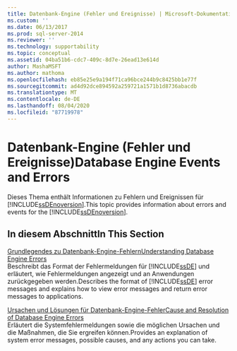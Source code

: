 ```yaml
---
title: Datenbank-Engine (Fehler und Ereignisse) | Microsoft-Dokumentation
ms.custom: ''
ms.date: 06/13/2017
ms.prod: sql-server-2014
ms.reviewer: ''
ms.technology: supportability
ms.topic: conceptual
ms.assetid: 04ba51b6-cdc7-409c-8d7e-26ead13e614d
author: MashaMSFT
ms.author: mathoma
ms.openlocfilehash: eb85e25e9a194f71ca96bce244b9c8425bb1e77f
ms.sourcegitcommit: ad4d92dce894592a259721a1571b1d8736abacdb
ms.translationtype: MT
ms.contentlocale: de-DE
ms.lasthandoff: 08/04/2020
ms.locfileid: "87719978"
---
```

# <a name="database-engine-events-and-errors"></a><span data-ttu-id="ae526-102">Datenbank-Engine (Fehler und Ereignisse)</span><span class="sxs-lookup"><span data-stu-id="ae526-102">Database Engine Events and Errors</span></span>
  <span data-ttu-id="ae526-103">Dieses Thema enthält Informationen zu Fehlern und Ereignissen für [!INCLUDE[ssDEnoversion](../../includes/ssdenoversion-md.md)].</span><span class="sxs-lookup"><span data-stu-id="ae526-103">This topic provides information about errors and events for the [!INCLUDE[ssDEnoversion](../../includes/ssdenoversion-md.md)].</span></span>  
  
## <a name="in-this-section"></a><span data-ttu-id="ae526-104">In diesem Abschnitt</span><span class="sxs-lookup"><span data-stu-id="ae526-104">In This Section</span></span>  
 [<span data-ttu-id="ae526-105">Grundlegendes zu Datenbank-Engine-Fehlern</span><span class="sxs-lookup"><span data-stu-id="ae526-105">Understanding Database Engine Errors</span></span>](../native-client-ole-db-errors/errors.md)  
 <span data-ttu-id="ae526-106">Beschreibt das Format der Fehlermeldungen für [!INCLUDE[ssDE](../../includes/ssde-md.md)] und erläutert, wie Fehlermeldungen angezeigt und an Anwendungen zurückgegeben werden.</span><span class="sxs-lookup"><span data-stu-id="ae526-106">Describes the format of [!INCLUDE[ssDE](../../includes/ssde-md.md)] error messages and explains how to view error messages and return error messages to applications.</span></span>  
  
 [<span data-ttu-id="ae526-107">Ursachen und Lösungen für Datenbank-Engine-Fehler</span><span class="sxs-lookup"><span data-stu-id="ae526-107">Cause and Resolution of Database Engine Errors</span></span>](../../database-engine/cause-and-resolution-of-database-engine-errors.md)  
 <span data-ttu-id="ae526-108">Erläutert die Systemfehlermeldungen sowie die möglichen Ursachen und die Maßnahmen, die Sie ergreifen können.</span><span class="sxs-lookup"><span data-stu-id="ae526-108">Provides an explanation of system error messages, possible causes, and any actions you can take.</span></span>  
  
  
